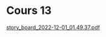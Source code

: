 # Cours 13
[story_board_2022-12-01_01.49.37.pdf](https://github.com/MistiDogs/Journal_de_Bord_semaines_8_15/files/10135743/story_board_2022-12-01_01.49.37.pdf)
